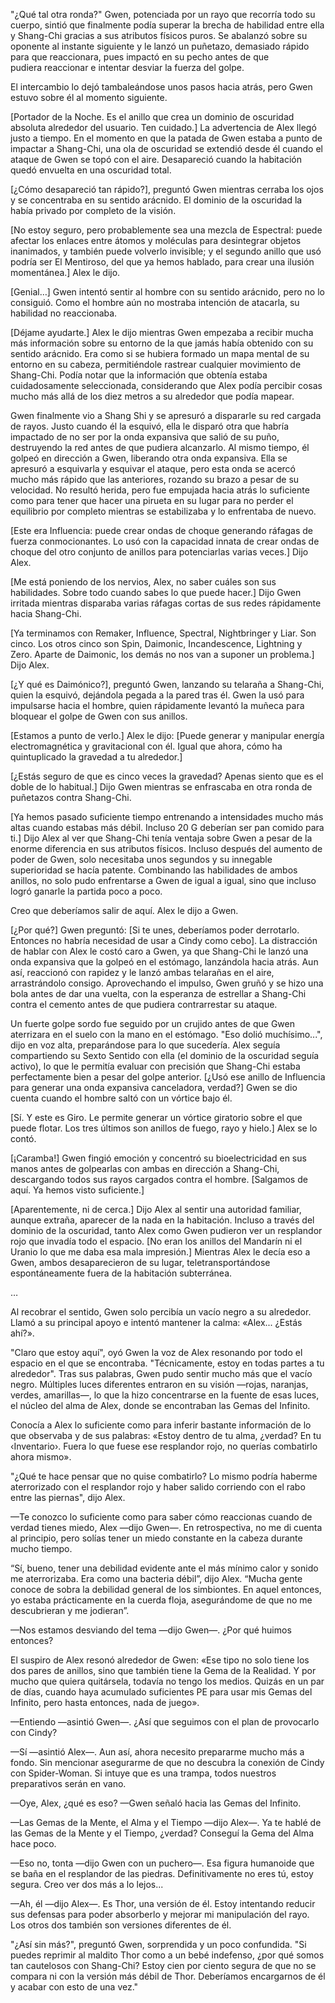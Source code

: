 
"¿Qué tal otra ronda?" Gwen, potenciada por un rayo que recorría todo su cuerpo, sintió que finalmente podía superar la brecha de habilidad entre ella y Shang-Chi gracias a sus atributos físicos puros. Se abalanzó sobre su oponente al instante siguiente y le lanzó un puñetazo, demasiado rápido para que reaccionara, pues impactó en su pecho antes de que pudiera reaccionar e intentar desviar la fuerza del golpe.

El intercambio lo dejó tambaleándose unos pasos hacia atrás, pero Gwen estuvo sobre él al momento siguiente.

[Portador de la Noche. Es el anillo que crea un dominio de oscuridad absoluta alrededor del usuario. Ten cuidado.] La advertencia de Alex llegó justo a tiempo. En el momento en que la patada de Gwen estaba a punto de impactar a Shang-Chi, una ola de oscuridad se extendió desde él cuando el ataque de Gwen se topó con el aire. Desapareció cuando la habitación quedó envuelta en una oscuridad total.

[¿Cómo desapareció tan rápido?], preguntó Gwen mientras cerraba los ojos y se concentraba en su sentido arácnido. El dominio de la oscuridad la había privado por completo de la visión.

[No estoy seguro, pero probablemente sea una mezcla de Espectral: puede afectar los enlaces entre átomos y moléculas para desintegrar objetos inanimados, y también puede volverlo invisible; y el segundo anillo que usó podría ser El Mentiroso, del que ya hemos hablado, para crear una ilusión momentánea.] Alex le dijo.

[Genial…] Gwen intentó sentir al hombre con su sentido arácnido, pero no lo consiguió. Como el hombre aún no mostraba intención de atacarla, su habilidad no reaccionaba.

[Déjame ayudarte.] Alex le dijo mientras Gwen empezaba a recibir mucha más información sobre su entorno de la que jamás había obtenido con su sentido arácnido. Era como si se hubiera formado un mapa mental de su entorno en su cabeza, permitiéndole rastrear cualquier movimiento de Shang-Chi. Podía notar que la información que obtenía estaba cuidadosamente seleccionada, considerando que Alex podía percibir cosas mucho más allá de los diez metros a su alrededor que podía mapear.

Gwen finalmente vio a Shang Shi y se apresuró a dispararle su red cargada de rayos. Justo cuando él la esquivó, ella le disparó otra que habría impactado de no ser por la onda expansiva que salió de su puño, destruyendo la red antes de que pudiera alcanzarlo. Al mismo tiempo, él golpeó en dirección a Gwen, liberando otra onda expansiva. Ella se apresuró a esquivarla y esquivar el ataque, pero esta onda se acercó mucho más rápido que las anteriores, rozando su brazo a pesar de su velocidad. No resultó herida, pero fue empujada hacia atrás lo suficiente como para tener que hacer una pirueta en su lugar para no perder el equilibrio por completo mientras se estabilizaba y lo enfrentaba de nuevo.

[Este era Influencia: puede crear ondas de choque generando ráfagas de fuerza conmocionantes. Lo usó con la capacidad innata de crear ondas de choque del otro conjunto de anillos para potenciarlas varias veces.] Dijo Alex.

[Me está poniendo de los nervios, Alex, no saber cuáles son sus habilidades. Sobre todo cuando sabes lo que puede hacer.] Dijo Gwen irritada mientras disparaba varias ráfagas cortas de sus redes rápidamente hacia Shang-Chi.

[Ya terminamos con Remaker, Influence, Spectral, Nightbringer y Liar. Son cinco. Los otros cinco son Spin, Daimonic, Incandescence, Lightning y Zero. Aparte de Daimonic, los demás no nos van a suponer un problema.] Dijo Alex.

[¿Y qué es Daimónico?], preguntó Gwen, lanzando su telaraña a Shang-Chi, quien la esquivó, dejándola pegada a la pared tras él. Gwen la usó para impulsarse hacia el hombre, quien rápidamente levantó la muñeca para bloquear el golpe de Gwen con sus anillos.

[Estamos a punto de verlo.] Alex le dijo: [Puede generar y manipular energía electromagnética y gravitacional con él. Igual que ahora, cómo ha quintuplicado la gravedad a tu alrededor.]

[¿Estás seguro de que es cinco veces la gravedad? Apenas siento que es el doble de lo habitual.] Dijo Gwen mientras se enfrascaba en otra ronda de puñetazos contra Shang-Chi.

[Ya hemos pasado suficiente tiempo entrenando a intensidades mucho más altas cuando estabas más débil. Incluso 20 G deberían ser pan comido para ti.] Dijo Alex al ver que Shang-Chi tenía ventaja sobre Gwen a pesar de la enorme diferencia en sus atributos físicos. Incluso después del aumento de poder de Gwen, solo necesitaba unos segundos y su innegable superioridad se hacía patente. Combinando las habilidades de ambos anillos, no solo pudo enfrentarse a Gwen de igual a igual, sino que incluso logró ganarle la partida poco a poco.

Creo que deberíamos salir de aquí. Alex le dijo a Gwen.

[¿Por qué?] Gwen preguntó: [Si te unes, deberíamos poder derrotarlo. Entonces no habría necesidad de usar a Cindy como cebo]. La distracción de hablar con Alex le costó caro a Gwen, ya que Shang-Chi le lanzó una onda expansiva que la golpeó en el estómago, lanzándola hacia atrás. Aun así, reaccionó con rapidez y le lanzó ambas telarañas en el aire, arrastrándolo consigo. Aprovechando el impulso, Gwen gruñó y se hizo una bola antes de dar una vuelta, con la esperanza de estrellar a Shang-Chi contra el cemento antes de que pudiera contrarrestar su ataque.

Un fuerte golpe sordo fue seguido por un crujido antes de que Gwen aterrizara en el suelo con la mano en el estómago. "Eso dolió muchísimo...", dijo en voz alta, preparándose para lo que sucedería. Alex seguía compartiendo su Sexto Sentido con ella (el dominio de la oscuridad seguía activo), lo que le permitía evaluar con precisión que Shang-Chi estaba perfectamente bien a pesar del golpe anterior. [¿Usó ese anillo de Influencia para generar una onda expansiva canceladora, verdad?] Gwen se dio cuenta cuando el hombre saltó con un vórtice bajo él.

[Sí. Y este es Giro. Le permite generar un vórtice giratorio sobre el que puede flotar. Los tres últimos son anillos de fuego, rayo y hielo.] Alex se lo contó.

[¡Caramba!] Gwen fingió emoción y concentró su bioelectricidad en sus manos antes de golpearlas con ambas en dirección a Shang-Chi, descargando todos sus rayos cargados contra el hombre. [Salgamos de aquí. Ya hemos visto suficiente.]

[Aparentemente, ni de cerca.] Dijo Alex al sentir una autoridad familiar, aunque extraña, aparecer de la nada en la habitación. Incluso a través del dominio de la oscuridad, tanto Alex como Gwen pudieron ver un resplandor rojo que invadía todo el espacio. [No eran los anillos del Mandarín ni el Uranio lo que me daba esa mala impresión.] Mientras Alex le decía eso a Gwen, ambos desaparecieron de su lugar, teletransportándose espontáneamente fuera de la habitación subterránea.

…

Al recobrar el sentido, Gwen solo percibía un vacío negro a su alrededor. Llamó a su principal apoyo e intentó mantener la calma: «Alex... ¿Estás ahí?».

"Claro que estoy aquí", oyó Gwen la voz de Alex resonando por todo el espacio en el que se encontraba. "Técnicamente, estoy en todas partes a tu alrededor". Tras sus palabras, Gwen pudo sentir mucho más que el vacío negro. Múltiples luces diferentes entraron en su visión —rojas, naranjas, verdes, amarillas—, lo que la hizo concentrarse en la fuente de esas luces, el núcleo del alma de Alex, donde se encontraban las Gemas del Infinito.

Conocía a Alex lo suficiente como para inferir bastante información de lo que observaba y de sus palabras: «Estoy dentro de tu alma, ¿verdad? En tu ‹Inventario›. Fuera lo que fuese ese resplandor rojo, no querías combatirlo ahora mismo».

"¿Qué te hace pensar que no quise combatirlo? Lo mismo podría haberme aterrorizado con el resplandor rojo y haber salido corriendo con el rabo entre las piernas", dijo Alex.

—Te conozco lo suficiente como para saber cómo reaccionas cuando de verdad tienes miedo, Alex —dijo Gwen—. En retrospectiva, no me di cuenta al principio, pero solías tener un miedo constante en la cabeza durante mucho tiempo.

“Sí, bueno, tener una debilidad evidente ante el más mínimo calor y sonido me aterrorizaba. Era como una bacteria débil”, dijo Alex. “Mucha gente conoce de sobra la debilidad general de los simbiontes. En aquel entonces, yo estaba prácticamente en la cuerda floja, asegurándome de que no me descubrieran y me jodieran”.

—Nos estamos desviando del tema —dijo Gwen—. ¿Por qué huimos entonces?

El suspiro de Alex resonó alrededor de Gwen: «Ese tipo no solo tiene los dos pares de anillos, sino que también tiene la Gema de la Realidad. Y por mucho que quiera quitársela, todavía no tengo los medios. Quizás en un par de días, cuando haya acumulado suficientes PE para usar mis Gemas del Infinito, pero hasta entonces, nada de juego».

—Entiendo —asintió Gwen—. ¿Así que seguimos con el plan de provocarlo con Cindy?

—Sí —asintió Alex—. Aun así, ahora necesito prepararme mucho más a fondo. Sin mencionar asegurarme de que no descubra la conexión de Cindy con Spider-Woman. Si intuye que es una trampa, todos nuestros preparativos serán en vano.

—Oye, Alex, ¿qué es eso? —Gwen señaló hacia las Gemas del Infinito.

—Las Gemas de la Mente, el Alma y el Tiempo —dijo Alex—. Ya te hablé de las Gemas de la Mente y el Tiempo, ¿verdad? Conseguí la Gema del Alma hace poco.

—Eso no, tonta —dijo Gwen con un puchero—. Esa figura humanoide que se baña en el resplandor de las piedras. Definitivamente no eres tú, estoy segura. Creo ver dos más a lo lejos...

—Ah, él —dijo Alex—. Es Thor, una versión de él. Estoy intentando reducir sus defensas para poder absorberlo y mejorar mi manipulación del rayo. Los otros dos también son versiones diferentes de él.

"¿Así sin más?", preguntó Gwen, sorprendida y un poco confundida. "Si puedes reprimir al maldito Thor como a un bebé indefenso, ¿por qué somos tan cautelosos con Shang-Chi? Estoy cien por ciento segura de que no se compara ni con la versión más débil de Thor. Deberíamos encargarnos de él y acabar con esto de una vez."